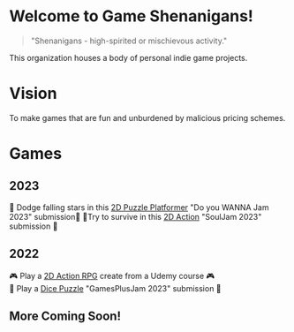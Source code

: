 # Welcome to Game Shenanigans!

> "Shenanigans - high-spirited or mischievous activity." 

This organization houses a body of personal indie game projects.

# Vision
To make games that are fun and unburdened by malicious pricing schemes.

# Games
## 2023
🌠 Dodge falling stars in this [2D Puzzle Platformer](https://game-shenanigans.itch.io/starfall) "Do you WANNA Jam 2023" submission🌠
🧛Try to survive in this [2D Action](https://game-shenanigans.github.io/SoulJam2023/) "SoulJam 2023" submission 🧛

## 2022
🎮 Play a [2D Action RPG](https://github.com/Game-Shenanigans/Tivernum-Game) create from a Udemy course 🎮   
🎲 Play a [Dice Puzzle](https://github.com/Game-Shenanigans/Dice-Game) "GamesPlusJam 2023" submission 🎲   

## More Coming Soon!
